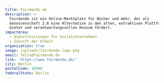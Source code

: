 ```yaml
---
title: Fairmondo eG
description: >-
  Fairmondo ist ein Online-Marktplatz für Bücher und mehr, der als
  Genossenschaft 2.0 eine Alternative zu den alten, extraktiven Plattformen
  bietet und verantwortungsvollen Konsum fördert.
impactArea:
  - Dienstleistungen für Sozialunternehmen
  - Zukunft der Arbeit
organization: true
image: /uploads/fairmondo-logo.png
email: felix@fairmondo.de
link: 'https://www.fairmondo.de/'
city: Berlin
postalCode: 10999
federalState: Berlin
---
```


